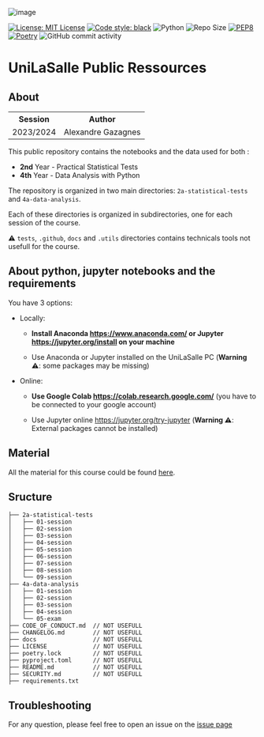 ![image](https://raw.githubusercontent.com/AlexandreGazagnes/Unilasalle-Public-Ressources/main/docs/unilasalle_banner.png)

[![License: MIT License](https://img.shields.io/badge/License-MIT-blue.svg)](https://www.gnu.org/licenses/gpl-3.0) [![Code style: black](https://img.shields.io/badge/code%20style-black-000000.svg)](https://github.com/psf/black) ![Python](https://img.shields.io/badge/python-3.10.x-green.svg) ![Repo Size](https://img.shields.io/github/repo-size/AlexandreGazagnes/Unilasalle-Public-Ressources) [![PEP8](https://img.shields.io/badge/code%20style-pep8-orange.svg)](https://www.python.org/dev/peps/pep-0008/) [![Poetry](https://img.shields.io/endpoint?url=https://python-poetry.org/badge/v0.json)](https://python-poetry.org/)  ![GitHub commit activity](https://img.shields.io/github/commit-activity/m/AlexandreGazagnes/Unilasalle-Public-Ressources)
<!-- ![Coverage](https://github.com/AlexandreGazagnes/Unilasalle-Public-Ressources/blob/main/docs/assets/img/cov.svg?raw=true) -->
<!-- ![Tests](https://github.com/AlexandreGazagnes/Unilasalle-Public-Ressources/actions/workflows/tests.yaml/badge.svg)
![Statics](https://github.com/AlexandreGazagnes/Unilasalle-Public-Ressources/actions/workflows/statics.yaml/badge.svg)
![Doc](https://github.com/AlexandreGazagnes/Unilasalle-Public-Ressources/actions/workflows/docs.yaml/badge.svg) -->
<!-- ![Pypi](https://github.com/AlexandreGazagnes/Unilasalle-Public-Ressources/actions/workflows/publish.yaml/badge.svg) -->
# UniLaSalle Public Ressources 
 
## About

<table>
  <tr>
    <th>Session</th>
    <th>Author </th>
  </tr>
  <tr>
    <td>2023/2024</td>
    <td>Alexandre Gazagnes</td>
  </tr>
</table> 

This public repository contains the notebooks and the data used for both :
- **2nd** Year - Practical Statistical Tests 
- **4th** Year - Data Analysis with Python


The repository is organized in two main directories: `2a-statistical-tests` and `4a-data-analysis`.

Each of these directories is organized in subdirectories, one for each session of the course. 
 
 
⚠️ `tests`, `.github`, `docs` and `.utils` directories contains technicals tools not usefull for the course.



## About python, jupyter notebooks and the requirements

You have 3 options: 
- Locally: 

    - **Install Anaconda https://www.anaconda.com/ or Jupyter https://jupyter.org/install on your machine**

    - Use Anaconda or Jupyter installed on the UniLaSalle PC (**Warning ⚠️**: some packages may be missing) 


- Online:

    - **Use Google Colab https://colab.research.google.com/** (you have to be connected to your google account)

    - Use Jupyter online  https://jupyter.org/try-jupyter (**Warning ⚠️**: External packages cannot be installed) 

## Material

All the material for this course could be found [here]( 
https://github.com/AlexandreGazagnes/Unilasalle-Public-Ressources).

## Sructure 
```.
├── 2a-statistical-tests
│   ├── 01-session
│   ├── 02-session
│   ├── 03-session
│   ├── 04-session
│   ├── 05-session
│   ├── 06-session
│   ├── 07-session
│   ├── 08-session
│   └── 09-session
├── 4a-data-analysis
│   ├── 01-session
│   ├── 02-session
│   ├── 03-session
│   ├── 04-session
│   └── 05-exam
├── CODE_OF_CONDUCT.md  // NOT USEFULL
├── CHANGELOG.md        // NOT USEFULL
├── docs                // NOT USEFULL
├── LICENSE             // NOT USEFULL
├── poetry.lock         // NOT USEFULL
├── pyproject.toml      // NOT USEFULL
├── README.md           // NOT USEFULL
├── SECURITY.md         // NOT USEFULL
├── requirements.txt    
```


## Troubleshooting

For any question, please feel free to open an issue on the  [issue page](https://github.com/AlexandreGazagnes/Unilasalle-Public-Ressources/issues)
